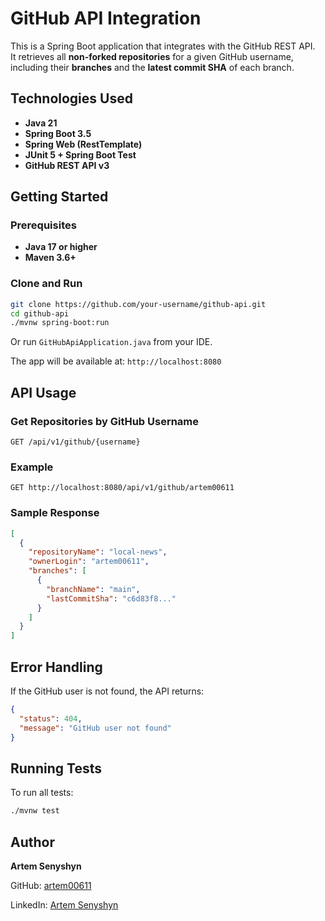 # GitHub API Integration

This is a Spring Boot application that integrates with the GitHub REST API.  
It retrieves all **non-forked repositories** for a given GitHub username, including their **branches** and the **latest commit SHA** of each branch.



## Technologies Used

- **Java 21**
- **Spring Boot 3.5**
- **Spring Web (RestTemplate)**
- **JUnit 5 + Spring Boot Test**
- **GitHub REST API v3**



##  Getting Started

### Prerequisites

- **Java 17 or higher**
- **Maven 3.6+**

### Clone and Run

```bash
git clone https://github.com/your-username/github-api.git
cd github-api
./mvnw spring-boot:run
```
Or run `GitHubApiApplication.java` from your IDE.

The app will be available at:
`http://localhost:8080`


## API Usage

### Get Repositories by GitHub Username

```http
GET /api/v1/github/{username}
```

### Example
```http
GET http://localhost:8080/api/v1/github/artem00611
```

### Sample Response

```json
[
  {
    "repositoryName": "local-news",
    "ownerLogin": "artem00611",
    "branches": [
      {
        "branchName": "main",
        "lastCommitSha": "c6d83f8..."
      }
    ]
  }
]
```


## Error Handling

If the GitHub user is not found, the API returns:
```json
{
  "status": 404,
  "message": "GitHub user not found"
}
```

## Running Tests

To run all tests:
```bash
./mvnw test
```

## Author

__Artem Senyshyn__

GitHub: [artem00611](https://github.com/artem00611)

LinkedIn: [Artem Senyshyn](https://www.linkedin.com/in/artem-senyshyn%7F-42a61718a/)
